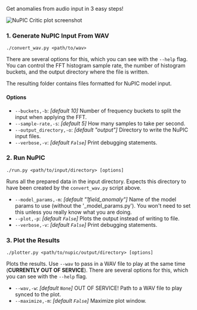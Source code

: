Get anomalies from audio input in 3 easy steps!

![NuPIC Critic plot screenshot](http://i.imgur.com/QzWQion.png)

### 1. Generate NuPIC Input From WAV

    ./convert_wav.py <path/to/wav>

There are several options for this, which you can see with the `--help` flag. You can control the FFT histogram sample rate, the number of histogram buckets, and the output directory where the file is written.

The resulting folder contains files formatted for NuPIC model input.

#### Options

- `--buckets,-b`: _[default 10]_ Number of frequency buckets to split the input when applying the FFT.
- `--sample-rate,-s`: _[default 5]_ How many samples to take per second.
- `--output_directory,-o`: _[default "output"]_ Directory to write the NuPIC input files.
- `--verbose,-v`: _[default `False`]_ Print debugging statements.

### 2. Run NuPIC

    ./run.py <path/to/input/directory> [options]
    
Runs all the prepared data in the input directory. Expects this directory to have been created by the `convert_wav.py` script above.

- `--model_params,-m`: _[default "1field_anomaly"]_ Name of the model params to use (without the '_model_params.py'). You won't need to set this unless you really know what you are doing.
- `--plot,-p`: _[default `False`]_ Plots the output instead of writing to file.
- `--verbose,-v`: _[default `False`]_ Print debugging statements.

### 3. Plot the Results

    ./plotter.py <path/to/nupic/output/directory> [options]
    
Plots the results. Use `--wav` to pass in a WAV file to play at the same time (**CURRENTLY OUT OF SERVICE**).  There are several options for this, which you can see with the `--help` flag. 

- `--wav,-w`: _[default `None`]_ OUT OF SERVICE! Path to a WAV file to play synced to the plot.
- `--maximize,-m`: _[default `False`]_ Maximize plot window.
